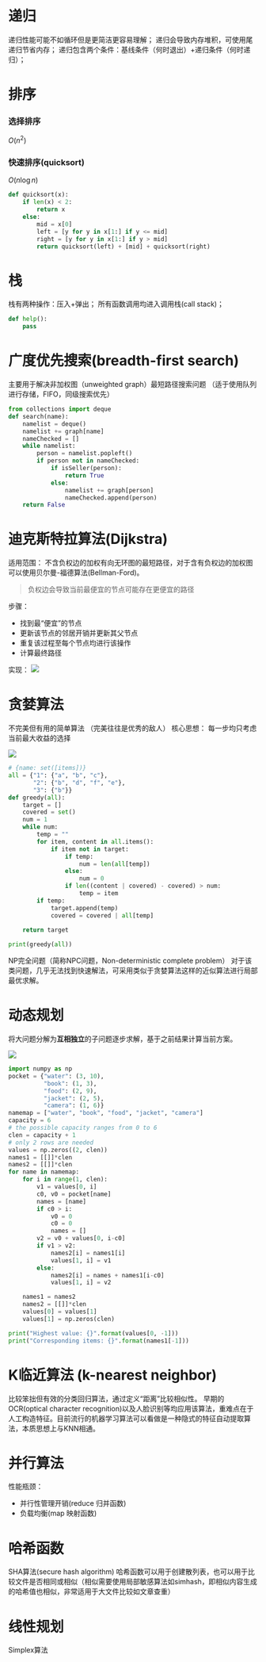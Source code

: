 # 递归
递归性能可能不如循环但是更简洁更容易理解；
递归会导致内存堆积，可使用尾递归节省内存；
递归包含两个条件：基线条件（何时退出）+递归条件（何时递归）；

# 排序
### 选择排序
$O(n^2)$
### 快速排序(quicksort)
$O(n\log n)$
```py
def quicksort(x):
    if len(x) < 2:
        return x
    else:
        mid = x[0]
        left = [y for y in x[1:] if y <= mid]
        right = [y for y in x[1:] if y > mid]
        return quicksort(left) + [mid] + quicksort(right)
```
# 栈
栈有两种操作：压入+弹出；
所有函数调用均进入调用栈(call stack)；

```py
def help():
    pass
```

# 广度优先搜索(breadth-first search)
主要用于解决非加权图（unweighted graph）最短路径搜索问题
（适于使用队列进行存储，FIFO，同级搜索优先）
```py
from collections import deque
def search(name):
    namelist = deque()
    namelist += graph[name]
    nameChecked = []
    while namelist:
        person = namelist.popleft()
        if person not in nameChecked:
            if isSeller(person):
                return True
            else:
                namelist += graph[person]
                nameChecked.append(person)
    return False
```

# 迪克斯特拉算法(Dijkstra)
适用范围：
不含负权边的加权有向无环图的最短路径，对于含有负权边的加权图可以使用贝尔曼-福德算法(Bellman-Ford)。

> 负权边会导致当前最便宜的节点可能存在更便宜的路径

步骤：
+ 找到最“便宜”的节点
+ 更新该节点的邻居开销并更新其父节点
+ 重复该过程至每个节点均进行该操作
+ 计算最终路径

实现：
![](Algorithm_images/Dijkstra.png)

# 贪婪算法
不完美但有用的简单算法 （完美往往是优秀的敌人）
核心思想： 每一步均只考虑当前最大收益的选择

![](Algorithm_images/greedy.png)
```py
# {name: set([items])}
all = {"1": {"a", "b", "c"},
       "2": {"b", "d", "f", "e"},
       "3": {"b"}}
def greedy(all):
    target = []
    covered = set()
    num = 1
    while num:
        temp = ""
        for item, content in all.items():
            if item not in target:
                if temp:
                    num = len(all[temp])
                else:
                    num = 0
                if len((content | covered) - covered) > num:
                    temp = item
        if temp:
            target.append(temp)
            covered = covered | all[temp]
        
    return target

print(greedy(all))
```
NP完全问题（简称NPC问题，Non-deterministic complete problem）
对于该类问题，几乎无法找到快速解法，可采用类似于贪婪算法这样的近似算法进行局部最优求解。

# 动态规划
将大问题分解为**互相独立**的子问题逐步求解，基于之前结果计算当前方案。

![](Algorithm_images/dp.png)
```py
import numpy as np
pocket = {"water": (3, 10),
          "book": (1, 3),
          "food": (2, 9),
          "jacket": (2, 5),
          "camera": (1, 6)}
namemap = ["water", "book", "food", "jacket", "camera"]
capacity = 6
# the possible capacity ranges from 0 to 6
clen = capacity + 1
# only 2 rows are needed
values = np.zeros((2, clen))
names1 = [[]]*clen
names2 = [[]]*clen
for name in namemap:
    for i in range(1, clen):
        v1 = values[0, i]
        c0, v0 = pocket[name]
        names = [name]
        if c0 > i:
            v0 = 0
            c0 = 0
            names = []
        v2 = v0 + values[0, i-c0]
        if v1 > v2:
            names2[i] = names1[i]
            values[1, i] = v1
        else:
            names2[i] = names + names1[i-c0]
            values[1, i] = v2

    names1 = names2
    names2 = [[]]*clen
    values[0] = values[1]
    values[1] = np.zeros(clen)

print("Highest value: {}".format(values[0, -1]))
print("Corresponding items: {}".format(names1[-1]))
```

# K临近算法 (k-nearest neighbor)
比较笨拙但有效的分类回归算法，通过定义“距离”比较相似性。
早期的OCR(optical character recognition)以及人脸识别等均应用该算法，重难点在于人工构造特征。目前流行的机器学习算法可以看做是一种隐式的特征自动提取算法，本质思想上与KNN相通。

# 并行算法
性能瓶颈：
+ 并行性管理开销(reduce 归并函数)
+ 负载均衡(map 映射函数)

# 哈希函数
SHA算法(secure hash algorithm)
哈希函数可以用于创建散列表，也可以用于比较文件是否相同或相似（相似需要使用局部敏感算法如simhash，即相似内容生成的哈希值也相似，非常适用于大文件比较如文章查重）

# 线性规划
Simplex算法